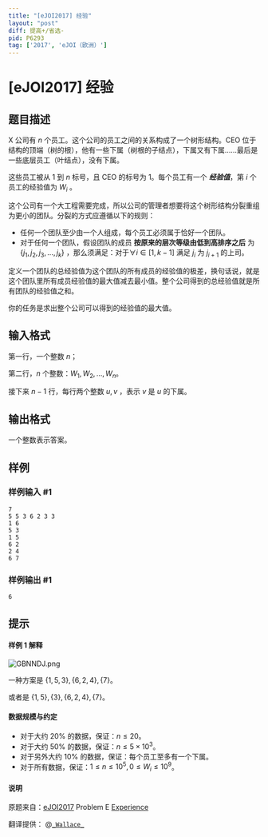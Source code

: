 ```yaml
---
title: "[eJOI2017] 经验"
layout: "post"
diff: 提高+/省选-
pid: P6293
tag: ['2017', 'eJOI（欧洲）']
---
```

# [eJOI2017] 经验
## 题目描述

X 公司有 $n$ 个员工。这个公司的员工之间的关系构成了一个树形结构。CEO 位于结构的顶端（树的根），他有一些下属（树根的子结点），下属又有下属……最后是一些底层员工（叶结点），没有下属。

这些员工被从 $1$ 到 $n$ 标号，且 CEO 的标号为 1。每个员工有一个 ***经验值***，第 $i$ 个员工的经验值为 $W_i$ 。

这个公司有一个大工程需要完成，所以公司的管理者想要将这个树形结构分裂重组为更小的团队。分裂的方式应遵循以下的规则：

- 任何一个团队至少由一个人组成，每个员工必须属于恰好一个团队。
- 对于任何一个团队，假设团队的成员 **按原来的层次等级由低到高排序之后**  为 $\{j_1,j_2,j_3,...,j_k\}$ ，那么须满足：对于$\forall i \in [1,k-1]$ 满足 $j_i$ 为 $j_{i+1}$ 的上司。

定义一个团队的总经验值为这个团队的所有成员的经验值的极差，换句话说，就是这个团队里所有成员经验值的最大值减去最小值。整个公司得到的总经验值就是所有团队的经验值之和。

你的任务是求出整个公司可以得到的经验值的最大值。
## 输入格式

第一行，一个整数 $n$；

第二行，$n$ 个整数：$W_1,W_2,...,W_n$。

接下来 $n-1$ 行，每行两个整数 $u,v$ ，表示 $v$ 是 $u$ 的下属。
## 输出格式

一个整数表示答案。
## 样例

### 样例输入 #1
```
7
5 5 3 6 2 3 3
1 6
5 3
1 5
6 2
2 4
6 7
```
### 样例输出 #1
```
6
```
## 提示

#### 样例 1 解释

![GBNNDJ.png](https://s1.ax1x.com/2020/04/05/GBNNDJ.png)

一种方案是 $\{1,5,3\},\{6,2,4\},\{7\}$。

或者是 $\{1, 5\}, \{3\}, \{6, 2, 4\}, \{7\}$。

#### 数据规模与约定

- 对于大约 $20\%$ 的数据，保证：$n\le 20$。
- 对于大约 $50\%$ 的数据，保证：$n\le 5\times 10^3$。
- 对于另外大约 $10\%$ 的数据，保证：每个员工至多有一个下属。
- 对于所有数据，保证：$1\le n\le 10^5,0\le W_i\le 10^9$。

#### 说明

原题来自：[eJOI2017](www.ejoi.org) Problem E [Experience](http://ejoi.org/wp-content/themes/ejoi/assets/pdfs/tasks_day_2/EN/experience_statement-en.pdf)

翻译提供： @[```_Wallace_```](https://www.luogu.com.cn/user/61430)
